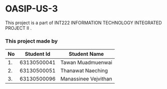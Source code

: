 # OASIP-US-3
This project is a part of INT222 INFORMATION TECHNOLOGY INTEGRATED PROJECT II .

### This project made by

| No  | Student Id  | Student Name         |
| --- | ----------- | ------------------   |
| 1.  | 63130500041 | Tawan Muadmuenwai    |
| 2.  | 63130500051 | Thanawat Naeching    |
| 3.  | 63130500096 | Manassinee Vejvithan |
